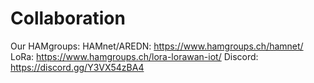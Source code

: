 # Collaboration

Our HAMgroups:
HAMnet/AREDN: https://www.hamgroups.ch/hamnet/
LoRa: https://www.hamgroups.ch/lora-lorawan-iot/
Discord: https://discord.gg/Y3VX54zBA4
